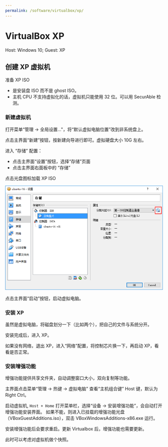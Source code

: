 ```yaml
---
permalink: /software/virtualbox/xp/
---
```


# VirtualBox XP

Host: Windows 10; Guest: XP

## 创建 XP 虚拟机

准备 XP ISO

- 是安装盘 ISO 而不是 ghost ISO。
- 主机 CPU 不支持虚拟化的话，虚拟机只能使用 32 位。可以用 SecurAble 检测。

### 新建虚拟机

打开菜单“管理 -> 全局设置..."，将“默认虚拟电脑位置”改到非系统盘上。

点击主界面“新建”按钮，按新建向导进行即可。虚拟硬盘大小 10G 左右。

进入 “存储” 配置：

- 点击主界面“设置”按钮，选择“存储”页面
- 点击主界面右面板中的 “存储”

点击光盘图标加载 XP ISO

![](/uploads/virtualbox/storage.png)

点击主界面“启动”按钮，启动虚拟电脑。

### 安装 XP

虽然是虚拟电脑，将磁盘划分一下（比如两个），把自己的文件与系统分开。

安装完成后，进入 XP。

如果没有网络，退出 XP，进入“网络”配置，将控制芯片换一下，再启动 XP，看看是否正常。

### 安装增强功能

增强功能提供共享文件夹，自动调整窗口大小，双向复制等功能。

主界面点击菜单“管理 -> 热键 -> 虚拟电脑" 查看“主机组合键” Host 键，默认为 Right Ctrl。

启动虚拟机, `Host + Home` 打开菜单栏，选择“设备 -> 安装增强功能”，会自动打开增强功能安装界面。
如果不能，则进入已挂载的增强功能光盘（VBoxGuestAdditions.iso），双击 VBoxWindowsAdditions-x86.exe 运行。

安装增强功能后会要求重启。更新 Virtualbox 后，增强功能也需要更新。

此时可以考虑对虚拟机做个快照。
